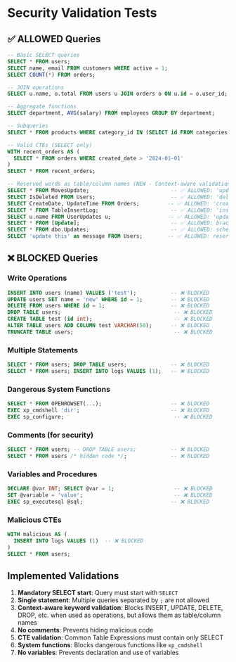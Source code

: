 # Security Validation Tests

## ✅ ALLOWED Queries

```sql
-- Basic SELECT queries
SELECT * FROM users;
SELECT name, email FROM customers WHERE active = 1;
SELECT COUNT(*) FROM orders;

-- JOIN operations
SELECT u.name, o.total FROM users u JOIN orders o ON u.id = o.user_id;

-- Aggregate functions
SELECT department, AVG(salary) FROM employees GROUP BY department;

-- Subqueries
SELECT * FROM products WHERE category_id IN (SELECT id FROM categories WHERE active = 1);

-- Valid CTEs (SELECT only)
WITH recent_orders AS (
  SELECT * FROM orders WHERE created_date > '2024-01-01'
)
SELECT * FROM recent_orders;

-- Reserved words as table/column names (NEW - Context-aware validation)
SELECT * FROM MovesUpdate;                          -- ✅ ALLOWED: 'update' in table name
SELECT IsDeleted FROM Users;                        -- ✅ ALLOWED: 'delete' in column name  
SELECT CreateDate, UpdateTime FROM Orders;         -- ✅ ALLOWED: 'create', 'update' in column names
SELECT * FROM TableInsertLog;                       -- ✅ ALLOWED: 'insert' in table name
SELECT u.name FROM UserUpdates u;                  -- ✅ ALLOWED: 'update' in table name
SELECT * FROM [Update];                             -- ✅ ALLOWED: bracketed reserved word
SELECT * FROM dbo.Updates;                          -- ✅ ALLOWED: schema-qualified table
SELECT 'update this' as message FROM Users;        -- ✅ ALLOWED: reserved word in string literal
```

## ❌ BLOCKED Queries

### Write Operations
```sql
INSERT INTO users (name) VALUES ('test');           -- ❌ BLOCKED
UPDATE users SET name = 'new' WHERE id = 1;         -- ❌ BLOCKED  
DELETE FROM users WHERE id = 1;                     -- ❌ BLOCKED
DROP TABLE users;                                    -- ❌ BLOCKED
CREATE TABLE test (id int);                          -- ❌ BLOCKED
ALTER TABLE users ADD COLUMN test VARCHAR(50);      -- ❌ BLOCKED
TRUNCATE TABLE users;                                -- ❌ BLOCKED
```

### Multiple Statements
```sql
SELECT * FROM users; DROP TABLE users;              -- ❌ BLOCKED
SELECT * FROM users; INSERT INTO logs VALUES (1);   -- ❌ BLOCKED
```

### Dangerous System Functions
```sql
SELECT * FROM OPENROWSET(...);                      -- ❌ BLOCKED
EXEC xp_cmdshell 'dir';                             -- ❌ BLOCKED
EXEC sp_configure;                                   -- ❌ BLOCKED
```

### Comments (for security)
```sql
SELECT * FROM users; -- DROP TABLE users;           -- ❌ BLOCKED
SELECT * FROM users /* hidden code */;              -- ❌ BLOCKED
```

### Variables and Procedures
```sql
DECLARE @var INT; SELECT @var = 1;                   -- ❌ BLOCKED
SET @variable = 'value';                             -- ❌ BLOCKED
EXEC sp_executesql @sql;                            -- ❌ BLOCKED
```

### Malicious CTEs
```sql
WITH malicious AS (
  INSERT INTO logs VALUES (1)  -- ❌ BLOCKED
)
SELECT * FROM users;
```

## Implemented Validations

1. **Mandatory SELECT start**: Query must start with `SELECT`
2. **Single statement**: Multiple queries separated by `;` are not allowed
3. **Context-aware keyword validation**: Blocks INSERT, UPDATE, DELETE, DROP, etc. when used as operations, but allows them as table/column names
4. **No comments**: Prevents hiding malicious code
5. **CTE validation**: Common Table Expressions must contain only SELECT
6. **System functions**: Blocks dangerous functions like `xp_cmdshell`
7. **No variables**: Prevents declaration and use of variables